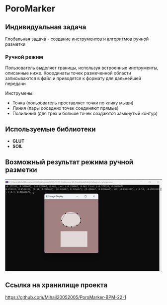 # PoroMarker

## Индивидуальная задача
Глобальная задача - создание инструментов и алгоритмов ручной разметки

### Ручной режим
Пользователь выделяет границы, используя встроенные инструменты, описанные ниже. Координаты точек размеченной области записываются в файл и приводятся к формату для дальнейшей передачи

Инструмены:
* Точка (пользователь проставляет точки по клику мыши)
* Линия (пары соседних точек соединяют прямые)
* Полилиния (для трех и больше точек создаются замкнутый контур)

## Используемые библиотеки
- **GLUT**
- **SOIL**

## Возможный результат режима ручной разметки 
![img1.png](img_1.png)

## Ссылка на хранилище проекта
https://github.com/Mihail20052005/PoroMarker-BPM-22-1



